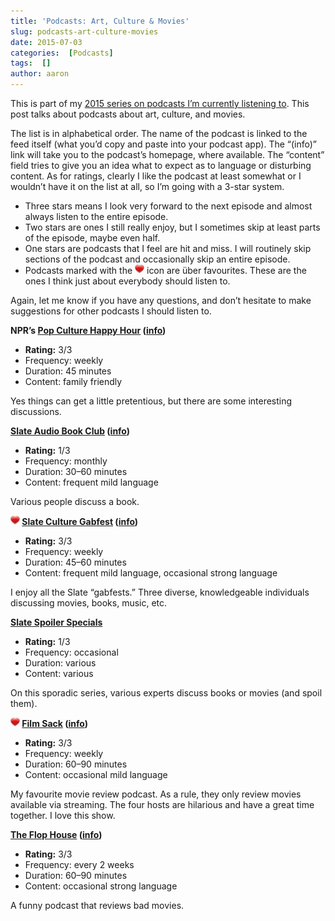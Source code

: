 ```yaml
---
title: 'Podcasts: Art, Culture & Movies'
slug: podcasts-art-culture-movies
date: 2015-07-03
categories:  [Podcasts]
tags:  []
author: aaron
---
```


This is part of my [2015 series on podcasts I’m currently listening to](../podcasts-what-im-listening-to-2015). This post talks about podcasts about art, culture, and movies.

The list is in alphabetical order. The name of the podcast is linked to the feed itself (what you’d copy and paste into your podcast app). The “(info)” link will take you to the podcast’s homepage, where available. The “content” field tries to give you an idea what to expect as to language or disturbing content. As for ratings, clearly I like the podcast at least somewhat or I wouldn’t have it on the list at all, so I’m going with a 3-star system.

- Three stars means I look very forward to the next episode and almost always listen to the entire episode.
- Two stars are ones I still really enjoy, but I sometimes skip at least parts of the episode, maybe even half.
- One stars are podcasts that I feel are hit and miss. I will routinely skip sections of the podcast and occasionally skip an entire episode.
- Podcasts marked with the ![package_favorite](/images/package_favorite.png) icon are über favourites. These are the ones I think just about everybody should listen to.

Again, let me know if you have any questions, and don’t hesitate to make suggestions for other podcasts I should listen to.

**NPR’s [Pop Culture Happy Hour](http://www.npr.org/rss/podcast.php?id=510282) ([info](http://www.npr.org/sections/monkeysee/129472378/pop-culture-happy-hour/))**

- **Rating:** 3/3
- Frequency: weekly
- Duration: 45 minutes
- Content: family friendly

Yes things can get a little pretentious, but there are some interesting discussions.

**[Slate Audio Book Club](http://feeds.feedburner.com/slateaudiobookclub) ([info](http://www.slate.com/articles/arts/the_audio_book_club.html))**

- **Rating:** 1/3
- Frequency: monthly
- Duration: 30–60 minutes
- Content: frequent mild language

Various people discuss a book.

**![package_favorite](/images/package_favorite.png) [Slate Culture Gabfest](http://feeds.feedburner.com/SlateCultureGabfest) ([info](http://www.slate.com/articles/podcasts/culturegabfest.html))**

- **Rating:** 3/3
- Frequency: weekly
- Duration: 45–60 minutes
- Content: frequent mild language, occasional strong language

I enjoy all the Slate “gabfests.” Three diverse, knowledgeable individuals discussing movies, books, music, etc.

**[Slate Spoiler Specials](http://feeds.feedburner.com/SlateSpoilerSpecials)**

- **Rating:** 1/3
- Frequency: occasional
- Duration: various
- Content: various

On this sporadic series, various experts discuss books or movies (and spoil them).

**![package_favorite](/images/package_favorite.png) [Film Sack](http://www.myextralife.com/ftp/radio/filmsack.xml) ([info](http://filmsack.com/))**

- **Rating:** 3/3
- Frequency: weekly
- Duration: 60–90 minutes
- Content: occasional mild language

My favourite movie review podcast. As a rule, they only review movies available via streaming. The four hosts are hilarious and have a great time together. I love this show.

**[The Flop House](http://theflophouse.libsyn.com/rss) ([info](http://www.flophousepodcast.com/))**

- **Rating:** 3/3
- Frequency: every 2 weeks
- Duration: 60–90 minutes
- Content: occasional strong language

A funny podcast that reviews bad movies.
